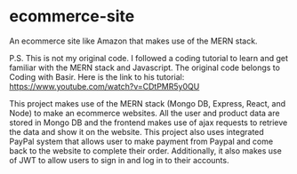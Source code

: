 # ecommerce-site

An ecommerce site like Amazon that makes use of the MERN stack.

P.S. This is not my original code. I followed a coding tutorial to learn and get familiar with the MERN stack and Javascript. The original code belongs to Coding with Basir. Here is the link to his tutorial: https://www.youtube.com/watch?v=CDtPMR5y0QU


This project makes use of the MERN stack (Mongo DB, Express, React, and Node) to make an ecommerce websites. All the user and product data are stored in Mongo DB and the frontend makes use of ajax requests to retrieve the data and show it on the website. This project also uses integrated PayPal system that allows user to make payment from Paypal and come back to the website to complete their order. Additionally, it also makes use of JWT to allow users to sign in and log in to their accounts.
